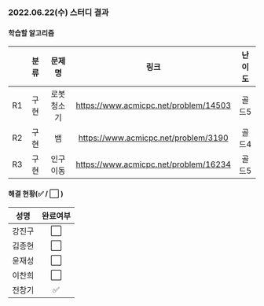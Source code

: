 ### 2022.06.22(수) 스터디 결과

#### 학습할 알고리즘

|      | 분류 |    문제명    |                 링크                  | 난이도  |
| :--: | :--: | :----------: | :-----------------------------------: | :-----: |
|  R1  |  구현  | 로봇 청소기 |https://www.acmicpc.net/problem/14503 | 골드5 |
| R2 | 구현 | 뱀 |https://www.acmicpc.net/problem/3190 | 골드4 |
| R3 | 구현 | 인구이동 |https://www.acmicpc.net/problem/16234 | 골드5 |

#### 해결 현황(:white_check_mark: / :white_large_square:  )

|  성명  |       완료여부       |
| :----: | :------------------: |
| 강진구 | :white_large_square: |
| 김종현 | :white_large_square: |
| 윤재성 | :white_large_square: |
| 이찬희 | :white_large_square: |
| 전창기 |  :white_check_mark:  |
